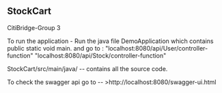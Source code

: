 ## StockCart
CitiBridge-Group 3

To run the application - Run the java file DemoApplication which contains public static void main.
and go to :
"localhost:8080/api/User/controller-function"
"localhost:8080/api/Stock/controller-function"


StockCart/src/main/java/ -- contains all the source code.

To check the swagger api go to -- >http://localhost:8080/swagger-ui.html
